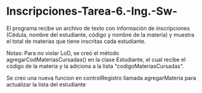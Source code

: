 # Inscripciones-Tarea-6.-Ing.-Sw-
El programa recibe un archivo de texto con información de inscripciones (Cédula, nombre del estudiante, código y nombre de la materia) y muestra el total de materias que tiene inscritas cada estudiante.


Notas:
Para no violar LoD, se creó el método agregarCodMateriasCursadas() en la clase Estudiante, el cual recibe el código de la materia y la adiciona a la lista "codigoMateriasCursadas".


Se creo una nueva funcion en controlRegistro llamada agregarMateria para actualizar la lista del estudiante
